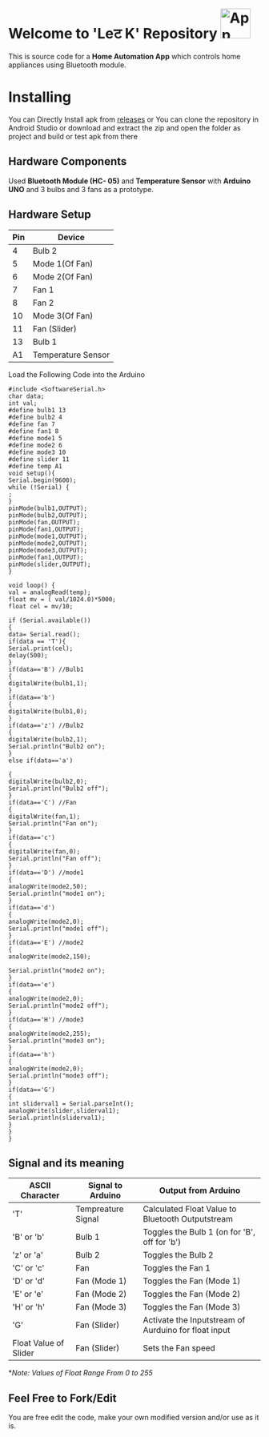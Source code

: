 # Welcome to 'Leट K' Repository   <img src="https://github.com/siddharthdd/PotatoHammers/blob/main/app/src/main/res/drawable-v24/app_logo.png" alt="App Logo" width="60" height="60"/>


This is source code for a **Home Automation App** which controls home appliances using Bluetooth module.

# Installing

You can Directly Install apk from [releases](https://github.com/siddharthdd/PotatoHammers/releases) or You can clone the repository in Android Studio or download and extract the zip and open the folder as project and build or test apk from there

##  Hardware Components

Used **Bluetooth Module (HC- 05)** and **Temperature Sensor** with **Arduino UNO** and 3 bulbs and 3 fans as a prototype.

## Hardware Setup

|Pin| Device|
|--|--|
|4 |Bulb 2|
|5 |Mode 1(Of Fan)|
|6 |Mode 2(Of Fan)|
|7|Fan 1|
|8|Fan 2|
|10|Mode 3(Of Fan)|
|11|Fan (Slider)|
|13|Bulb 1|
|A1| Temperature Sensor |

Load the Following Code into the Arduino

    #include <SoftwareSerial.h>
    char data;
    int val;
    #define bulb1 13
    #define bulb2 4
    #define fan 7
    #define fan1 8
    #define mode1 5
    #define mode2 6
    #define mode3 10
    #define slider 11
    #define temp A1
    void setup(){
    Serial.begin(9600);
    while (!Serial) {
    ;
    }
    pinMode(bulb1,OUTPUT);
    pinMode(bulb2,OUTPUT);
    pinMode(fan,OUTPUT);
    pinMode(fan1,OUTPUT);
    pinMode(mode1,OUTPUT);
    pinMode(mode2,OUTPUT);
    pinMode(mode3,OUTPUT);
    pinMode(fan1,OUTPUT);
    pinMode(slider,OUTPUT);
    }
    
    void loop() {
    val = analogRead(temp);
    float mv = ( val/1024.0)*5000;
    float cel = mv/10;
    
    if (Serial.available())
    {
    data= Serial.read();
    if(data == 'T'){
    Serial.print(cel);
    delay(500);
    }
    if(data=='B') //Bulb1
    {
    digitalWrite(bulb1,1);
    }
    if(data=='b')
    {
    digitalWrite(bulb1,0);
    }
    if(data=='z') //Bulb2
    {
    digitalWrite(bulb2,1);
    Serial.println("Bulb2 on");
    }
    else if(data=='a')
    
    {
    digitalWrite(bulb2,0);
    Serial.println("Bulb2 off");
    }
    if(data=='C') //Fan
    {
    digitalWrite(fan,1);
    Serial.println("Fan on");
    }
    if(data=='c')
    {
    digitalWrite(fan,0);
    Serial.println("Fan off");
    }
    if(data=='D') //mode1
    {
    analogWrite(mode2,50);
    Serial.println("mode1 on");
    }
    if(data=='d')
    {
    analogWrite(mode2,0);
    Serial.println("mode1 off");
    }
    if(data=='E') //mode2
    {
    analogWrite(mode2,150);
    
    Serial.println("mode2 on");
    }
    if(data=='e')
    {
    analogWrite(mode2,0);
    Serial.println("mode2 off");
    }
    if(data=='H') //mode3
    {
    analogWrite(mode2,255);
    Serial.println("mode3 on");
    }
    if(data=='h')
    {
    analogWrite(mode2,0);
    Serial.println("mode3 off");
    }
    if(data=='G')
    {
    int sliderval1 = Serial.parseInt();
    analogWrite(slider,sliderval1);
    Serial.println(sliderval1);
    }
    }
    }





##  Signal and its meaning

|ASCII Character | Signal to Arduino|  Output from Arduino |
|--|--|--|
|'T'|Tempreature Signal| Calculated Float Value to Bluetooth Outputstream |
|'B' or 'b' |Bulb 1 |Toggles the Bulb 1 (on for 'B', off for 'b') |
|'z' or 'a'| Bulb 2|Toggles the Bulb  2|
|'C' or 'c'|Fan| Toggles the Fan 1|
|'D' or 'd'| Fan (Mode 1)| Toggles the Fan (Mode 1)
|'E' or 'e'| Fan (Mode 2)| Toggles the Fan (Mode 2)
|'H' or 'h'| Fan (Mode 3)| Toggles the Fan (Mode 3)
|'G'|Fan (Slider) | Activate the Inputstream of Aurduino for float input
|Float Value of Slider|Fan (Slider)| Sets the Fan speed |

**Note: Values of Float Range From 0 to 255*

## Feel Free to Fork/Edit 

You are free edit the code, make your own modified version and/or use as it is.
